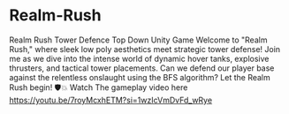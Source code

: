 # Realm-Rush
Realm Rush Tower Defence Top Down Unity Game
Welcome to "Realm Rush," where sleek low poly aesthetics meet strategic tower defense! Join me as we dive into the intense world of dynamic hover tanks, explosive thrusters, and tactical tower placements. Can we defend our player base against the relentless onslaught using the BFS algorithm? Let the Realm Rush begin! 🛡️💥
Watch The gameplay video here
https://youtu.be/7royMcxhETM?si=1wzIcVmDvFd_wRye
